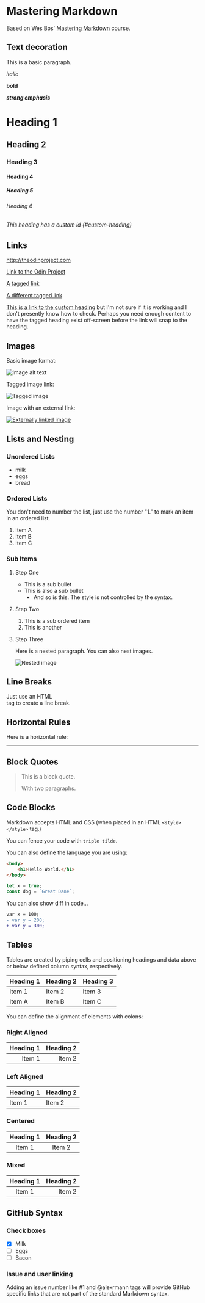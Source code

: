 # Mastering Markdown

Based on Wes Bos' [Mastering Markdown](https://masteringmarkdown.com/) course.

## Text decoration

This is a basic paragraph.

*italic*

**bold**

***strong emphasis***

# Heading 1

## Heading 2

### Heading 3

#### Heading 4

##### Heading 5

###### Heading 6

###### This heading has a custom id {#custom-heading}

## Links

<http://theodinproject.com>

[Link to the Odin Project](http://theodinproject.com)

[A tagged link][1]

[A different tagged link][tag]

[1]: http://theodinproject.com

[tag]: http://theodinproject.com

[This is a link to the custom heading](#custom-heading) but I'm not sure if it is working and I don't presently know how to check. Perhaps you need enough content to have the tagged heading exist off-screen before the link will snap to the heading.

## Images

Basic image format:

![Image alt text](https://picsum.photos/200 "Tooltip goes here")

Tagged image link:

![Tagged image][tagimg]

[tagimg]: https://picsum.photos/id/25/367/267

Image with an external link:

[![Externally linked image](https://picsum.photos/id/24/367/267)](https://fastly.picsum.photos/id/24/4855/1803.jpg?hmac=ICVhP1pUXDLXaTkgwDJinSUS59UWalMxf4SOIWb9Ui4)

## Lists and Nesting

### Unordered Lists

+ milk
+ eggs
+ bread

### Ordered Lists

You don't need to number the list, just use the number "1." to mark an item in an ordered list.

1. Item A
1. Item B
1. Item C

### Sub Items

1. Step One
    * This is a sub bullet
    + This is also a sub bullet
        * And so is this. The style is not controlled by the syntax.
1. Step Two
    1. This is a sub ordered item
    1. This is another
1. Step Three
    
    Here is a nested paragraph. You can also nest images.

    ![Nested image](https://picsum.photos/200 "This is a nested image")

## Line Breaks

Just use an HTML <br>
tag to create a line break.

## Horizontal Rules

Here is a horizontal rule:

---

## Block Quotes

> This is a block quote.
>
> With two paragraphs.


## Code Blocks

Markdown accepts HTML and CSS (when placed in an HTML ```<style></style>``` tag.)

You can fence your code with ```triple tilde```.

You can also define the language you are using:

```html
<body>
    <h1>Hello World.</h1>
</body>
```

```js
let x = true;
const dog = `Great Dane`;
```

You can also show diff in code...

```diff
var x = 100;
- var y = 200;
+ var y = 300;
```

## Tables

Tables are created by piping cells and positioning headings and data above or below defined column syntax, respectively.

|Heading 1|Heading 2|Heading 3|
|---------|---------|---------|
|Item 1|Item 2|Item 3|
|Item A|Item B|Item C|

You can define the alignment of elements with colons:

### Right Aligned

|Heading 1|Heading 2|
|---------:|---------:|
|Item 1|Item 2|

### Left Aligned

|Heading 1|Heading 2|
|:---------|:---------|
|Item 1|Item 2|

### Centered

|Heading 1|Heading 2|
|:---------:|:---------:|
|Item 1|Item 2|

### Mixed

|Heading 1|Heading 2|
|:---------:|---------:|
|Item 1|Item 2|

## GitHub Syntax

### Check boxes

* [X] Milk
* [ ] Eggs
* [ ] Bacon

### Issue and user linking

Adding an issue number like #1 and @alexrmann tags will provide GitHub specific links that are not part of the standard Markdown syntax.

